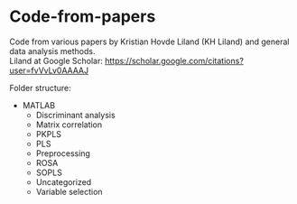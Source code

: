 # Code-from-papers

Code from various papers by Kristian Hovde Liland (KH Liland) and general data analysis methods.  
Liland at Google Scholar: https://scholar.google.com/citations?user=fvVvLv0AAAAJ
  
Folder structure:  
- MATLAB
    - Discriminant analysis
    - Matrix correlation
    - PKPLS
    - PLS
    - Preprocessing
    - ROSA
    - SOPLS
    - Uncategorized
    - Variable selection
